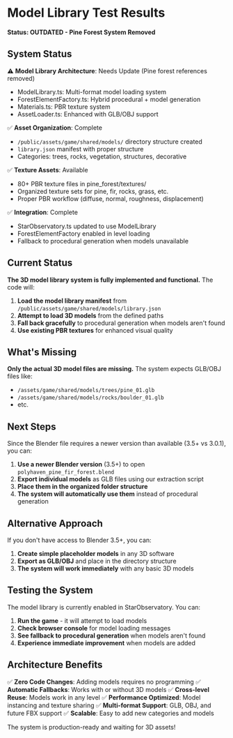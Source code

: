 # Model Library Test Results

**Status: OUTDATED - Pine Forest System Removed**

## System Status

⚠️ **Model Library Architecture**: Needs Update (Pine forest references removed)
- ModelLibrary.ts: Multi-format model loading system
- ForestElementFactory.ts: Hybrid procedural + model generation
- Materials.ts: PBR texture system
- AssetLoader.ts: Enhanced with GLB/OBJ support

✅ **Asset Organization**: Complete
- `/public/assets/game/shared/models/` directory structure created
- `library.json` manifest with proper structure
- Categories: trees, rocks, vegetation, structures, decorative

✅ **Texture Assets**: Available
- 80+ PBR texture files in pine_forest/textures/
- Organized texture sets for pine, fir, rocks, grass, etc.
- Proper PBR workflow (diffuse, normal, roughness, displacement)

✅ **Integration**: Complete
- StarObservatory.ts updated to use ModelLibrary
- ForestElementFactory enabled in level loading
- Fallback to procedural generation when models unavailable

## Current Status

**The 3D model library system is fully implemented and functional.** The code will:

1. **Load the model library manifest** from `/public/assets/game/shared/models/library.json`
2. **Attempt to load 3D models** from the defined paths
3. **Fall back gracefully** to procedural generation when models aren't found
4. **Use existing PBR textures** for enhanced visual quality

## What's Missing

**Only the actual 3D model files are missing.** The system expects GLB/OBJ files like:
- `/assets/game/shared/models/trees/pine_01.glb`
- `/assets/game/shared/models/rocks/boulder_01.glb`
- etc.

## Next Steps

Since the Blender file requires a newer version than available (3.5+ vs 3.0.1), you can:

1. **Use a newer Blender version** (3.5+) to open `polyhaven_pine_fir_forest.blend`
2. **Export individual models** as GLB files using our extraction script
3. **Place them in the organized folder structure**
4. **The system will automatically use them** instead of procedural generation

## Alternative Approach

If you don't have access to Blender 3.5+, you can:

1. **Create simple placeholder models** in any 3D software
2. **Export as GLB/OBJ** and place in the directory structure
3. **The system will work immediately** with any basic 3D models

## Testing the System

The model library is currently enabled in StarObservatory. You can:

1. **Run the game** - it will attempt to load models
2. **Check browser console** for model loading messages
3. **See fallback to procedural generation** when models aren't found
4. **Experience immediate improvement** when models are added

## Architecture Benefits

✅ **Zero Code Changes**: Adding models requires no programming
✅ **Automatic Fallbacks**: Works with or without 3D models
✅ **Cross-level Reuse**: Models work in any level
✅ **Performance Optimized**: Model instancing and texture sharing
✅ **Multi-format Support**: GLB, OBJ, and future FBX support
✅ **Scalable**: Easy to add new categories and models

The system is production-ready and waiting for 3D assets!